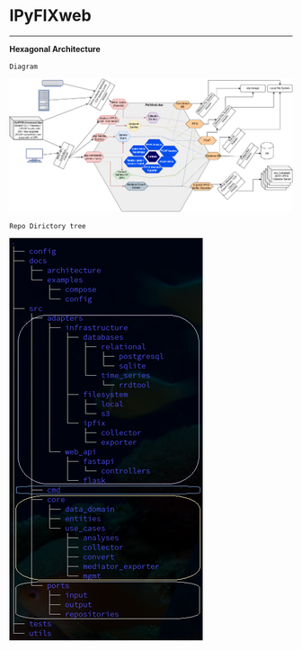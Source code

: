 # IPyFIXweb

---

**Hexagonal Architecture**

    Diagram
![architecture_hexagonal](/docs/architecture/hexagonal_architecture.png) 

    Repo Dirictory tree
![dir_tree](/docs/architecture/hexagonal_marked._dir_tree.png)  

